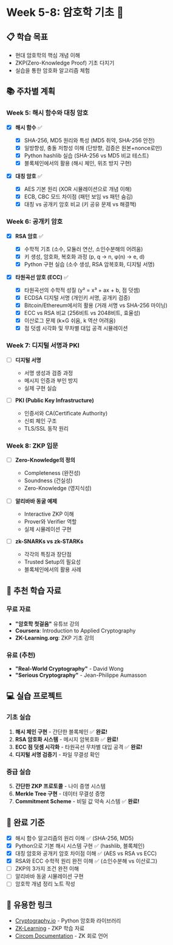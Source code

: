 # Week 5-8: 암호학 기초 🔐

## 📋 학습 목표

- 현대 암호학의 핵심 개념 이해
- ZKP(Zero-Knowledge Proof) 기초 다지기
- 실습을 통한 암호화 알고리즘 체험

## 📚 주차별 계획

### Week 5: 해시 함수와 대칭 암호

- [x] **해시 함수** ✅

  - [x] SHA-256, MD5 원리와 특성 (MD5 취약, SHA-256 안전)
  - [x] 일방향성, 충돌 저항성 이해 (단방향, 검증은 원본+nonce로만)
  - [x] Python hashlib 실습 (SHA-256 vs MD5 비교 테스트)
  - [x] 블록체인에서의 활용 (해시 체인, 위조 방지 구현)

- [x] **대칭 암호** ✅
  - [x] AES 기본 원리 (XOR 시뮬레이션으로 개념 이해)
  - [x] ECB, CBC 모드 차이점 (패턴 보임 vs 패턴 숨김)
  - [x] 대칭 vs 공개키 암호 비교 (키 공유 문제 vs 해결책)

### Week 6: 공개키 암호

- [x] **RSA 암호** ✅

  - [x] 수학적 기초 (소수, 모듈러 연산, 소인수분해의 어려움)
  - [x] 키 생성, 암호화, 복호화 과정 (p, q → n, φ(n) → e, d)
  - [x] Python 구현 실습 (소수 생성, RSA 암복호화, 디지털 서명)

- [x] **타원곡선 암호 (ECC)** ✅
  - [x] 타원곡선의 수학적 성질 (y² = x³ + ax + b, 점 덧셈)
  - [x] ECDSA 디지털 서명 (개인키 서명, 공개키 검증)
  - [x] Bitcoin/Ethereum에서의 활용 (거래 서명 vs SHA-256 마이닝)
  - [x] ECC vs RSA 비교 (256비트 vs 2048비트, 효율성)
  - [x] 이산로그 문제 (k×G 쉬움, k 역산 어려움)
  - [x] 점 덧셈 시각화 및 무차별 대입 공격 시뮬레이션

### Week 7: 디지털 서명과 PKI

- [ ] **디지털 서명**

  - 서명 생성과 검증 과정
  - 메시지 인증과 부인 방지
  - 실제 구현 실습

- [ ] **PKI (Public Key Infrastructure)**
  - 인증서와 CA(Certificate Authority)
  - 신뢰 체인 구조
  - TLS/SSL 동작 원리

### Week 8: ZKP 입문

- [ ] **Zero-Knowledge의 정의**

  - Completeness (완전성)
  - Soundness (건실성)
  - Zero-Knowledge (영지식성)

- [ ] **알리바바 동굴 예제**

  - Interactive ZKP 이해
  - Prover와 Verifier 역할
  - 실제 시뮬레이션 구현

- [ ] **zk-SNARKs vs zk-STARKs**
  - 각각의 특징과 장단점
  - Trusted Setup의 필요성
  - 블록체인에서의 활용 사례

## 📖 추천 학습 자료

### 무료 자료

- **"암호학 첫걸음"** 유튜브 강의
- **Coursera**: Introduction to Applied Cryptography
- **ZK-Learning.org**: ZKP 기초 강의

### 유료 (추천)

- **"Real-World Cryptography"** - David Wong
- **"Serious Cryptography"** - Jean-Philippe Aumasson

## 💻 실습 프로젝트

### 기초 실습

1. **해시 체인 구현** - 간단한 블록체인 ✅ **완료!**
2. **RSA 암호화 시스템** - 메시지 암복호화 ✅ **완료!**
3. **ECC 점 덧셈 시각화** - 타원곡선 무차별 대입 공격 ✅ **완료!**
4. **디지털 서명 검증기** - 파일 무결성 확인

### 중급 실습

5. **간단한 ZKP 프로토콜** - 나이 증명 시스템
6. **Merkle Tree 구현** - 데이터 무결성 증명
7. **Commitment Scheme** - 비밀 값 약속 시스템 ✅ **완료!**

## 🎯 완료 기준

- [x] 해시 함수 알고리즘의 원리 이해 ✅ (SHA-256, MD5)
- [x] Python으로 기본 해시 시스템 구현 ✅ (hashlib, 블록체인)
- [x] 대칭 암호와 공개키 암호 차이점 이해 ✅ (AES vs RSA vs ECC)
- [x] RSA와 ECC 수학적 원리 완전 이해 ✅ (소인수분해 vs 이산로그)
- [ ] ZKP의 3가지 조건 완전 이해
- [ ] 알리바바 동굴 시뮬레이션 구현
- [ ] 암호학 개념 정리 노트 작성

## 🔗 유용한 링크

- [Cryptography.io](https://cryptography.io/) - Python 암호화 라이브러리
- [ZK-Learning](https://zk-learning.org/) - ZKP 학습 자료
- [Circom Documentation](https://docs.circom.io/) - ZK 회로 언어
